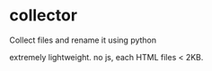 # collector
Collect files and rename it using python

extremely lightweight. no js, each HTML files < 2KB.